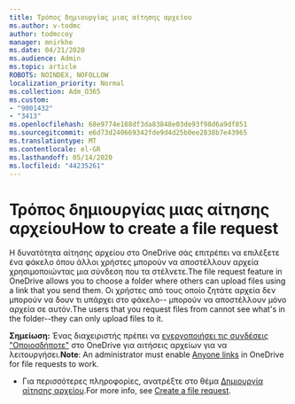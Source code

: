 ```yaml
---
title: Τρόπος δημιουργίας μιας αίτησης αρχείου
ms.author: v-todmc
author: todmccoy
manager: mnirkhe
ms.date: 04/21/2020
ms.audience: Admin
ms.topic: article
ROBOTS: NOINDEX, NOFOLLOW
localization_priority: Normal
ms.collection: Adm_O365
ms.custom:
- "9001432"
- "3413"
ms.openlocfilehash: 68e9774e188df3da83848e03de93f98d6a9df851
ms.sourcegitcommit: e6d73d240669342fde9d4d25b0ee2838b7e43965
ms.translationtype: MT
ms.contentlocale: el-GR
ms.lasthandoff: 05/14/2020
ms.locfileid: "44235261"
---
```

# <a name="how-to-create-a-file-request"></a><span data-ttu-id="64fe1-102">Τρόπος δημιουργίας μιας αίτησης αρχείου</span><span class="sxs-lookup"><span data-stu-id="64fe1-102">How to create a file request</span></span>

<span data-ttu-id="64fe1-103">Η δυνατότητα αίτησης αρχείου στο OneDrive σάς επιτρέπει να επιλέξετε ένα φάκελο όπου άλλοι χρήστες μπορούν να αποστέλλουν αρχεία χρησιμοποιώντας μια σύνδεση που τα στέλνετε.</span><span class="sxs-lookup"><span data-stu-id="64fe1-103">The file request feature in OneDrive allows you to choose a folder where others can upload files using a link that you send them.</span></span> <span data-ttu-id="64fe1-104">Οι χρήστες από τους οποίο ζητάτε αρχεία δεν μπορούν να δουν τι υπάρχει στο φάκελο-- μπορούν να αποστέλλουν μόνο αρχεία σε αυτόν.</span><span class="sxs-lookup"><span data-stu-id="64fe1-104">The users that you request files from cannot see what's in the folder--they can only upload files to it.</span></span>

<span data-ttu-id="64fe1-105">**Σημείωση:** Ένας διαχειριστής πρέπει να [ενεργοποιήσει τις συνδέσεις "Οποιοσδήποτε"](https://docs.microsoft.com/sharepoint/turn-external-sharing-on-or-off) στο OneDrive για αιτήσεις αρχείων για να λειτουργήσει.</span><span class="sxs-lookup"><span data-stu-id="64fe1-105">**Note**: An administrator must enable [Anyone links](https://docs.microsoft.com/sharepoint/turn-external-sharing-on-or-off) in OneDrive for file requests to work.</span></span>

- <span data-ttu-id="64fe1-106">Για περισσότερες πληροφορίες, ανατρέξτε στο θέμα [Δημιουργία αίτησης αρχείου](https://support.office.com/article/create-a-file-request-f54aa7f8-2589-4421-b351-d415fc3b83af).</span><span class="sxs-lookup"><span data-stu-id="64fe1-106">For more info, see [Create a file request](https://support.office.com/article/create-a-file-request-f54aa7f8-2589-4421-b351-d415fc3b83af).</span></span>
